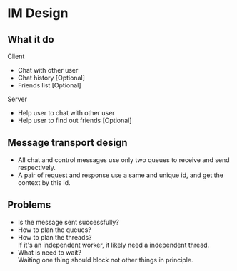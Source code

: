 # IM Design

## What it do
Client
* Chat with other user
* Chat history [Optional]
* Friends list [Optional]

Server  
* Help user to chat with other user
* Help user to find out friends [Optional]

## Message transport design
* All chat and control messages
  use only two queues to receive and send respectively.
* A pair of request and response use a same and
  unique id, and get the context by this id.
  
## Problems
* Is the message sent successfully?
* How to plan the queues?
* How to plan the threads?  
  If it's an independent worker, it likely need a
  independent thread.
* What is need to wait?  
  Waiting one thing should block not other
  things in principle.